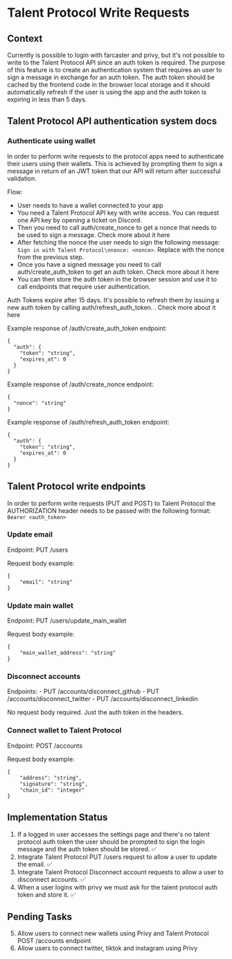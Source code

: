 # Talent Protocol Write Requests

## Context

Currently is possible to login with farcaster and privy, but it's not possible to write to the Talent Protocol API since an auth token is required.
The purpose of this feature is to create an authentication system that requires an user to sign a message in exchange for an auth token. The auth token should be cached by the frontend code in the browser local storage and it should automatically refresh if the user is using the app and the auth token is expiring in less than 5 days.

## Talent Protocol API authentication system docs

### Authenticate using wallet

In order to perform write requests to the protocol apps need to authenticate their users using their wallets. This is achieved by prompting them to sign a message in return of an JWT token that our API will return after successful validation.

Flow:
- User needs to have a wallet connected to your app
- You need a Talent Protocol API key with write access. You can request one API key by opening a ticket on Discord.
- Then you need to call auth/create_nonce to get a nonce that needs to be used to sign a message. Check more about it here
- After fetching the nonce the user needs to sign the following message: `Sign in with Talent Protocol\nnonce: <nonce>`. Replace <nonce> with the nonce from the previous step.
- Once you have a signed message you need to call auth/create_auth_token to get an auth token. Check more about it here
- You can then store the auth token in the browser session and use it to call endpoints that require user authentication.

Auth Tokens expire after 15 days. It's possible to refresh them by issuing a new auth token by calling auth/refresh_auth_token. . Check more about it here

Example response of /auth/create_auth_token endpoint:

```
{
  "auth": {
    "token": "string",
    "expires_at": 0
  }
}
```

Example response of /auth/create_nonce endpoint:

```
{
  "nonce": "string"
}
```

Example response of /auth/refresh_auth_token endpoint:

```
{
  "auth": {
    "token": "string",
    "expires_at": 0
  }
}
```

## Talent Protocol write endpoints

In order to perform write requests (PUT and POST) to Talent Protocol the AUTHORIZATION header needs to be passed with the following format: `Bearer <auth_token>`

### Update email

Endpoint: PUT /users

Request body example:

```
{
    "email": "string"
}
```

### Update main wallet

Endpoint: PUT /users/update_main_wallet

Request body example:

```
{
    "main_wallet_address": "string"
}
```

### Disconnect accounts

Endpoints:
    - PUT /accounts/disconnect_github
    - PUT /accounts/disconnect_twitter
    - PUT /accounts/disconnect_linkedin

No request body required. Just the auth token in the headers.

### Connect wallet to Talent Protocol

Endpoint: POST /accounts

Request body example:

```
{
    "address": "string",
    "signature": "string",
    "chain_id": "integer"
}
```

## Implementation Status

1. If a logged in user accesses the settings page and there's no talent protocol auth token the user should be prompted to sign the login message and the auth token should be stored. ✅ 
2. Integrate Talent Protocol PUT /users request to allow a user to update the email. ✅ 
3. Integrate Talent Protocol Disconnect account requests to allow a user to disconnect accounts. ✅
4. When a user logins with privy we must ask for the talent protocol auth token and store it. ✅

## Pending Tasks

5. Allow users to connect new wallets using Privy and Talent Protocol POST /accounts endpoint
6. Allow users to connect twitter, tiktok and instagram using Privy

